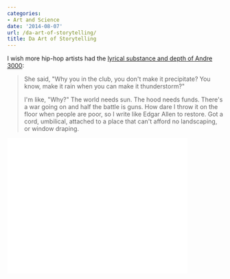 ```yaml
---
categories:
- Art and Science
date: '2014-08-07'
url: /da-art-of-storytelling/
title: Da Art of Storytelling
---
```


I wish more hip-hop artists had the [lyrical substance and depth of Andre 3000](https://www.youtube.com/watch?v=u85vxOfn0DE):

> She said, "Why you in the club, you don't make it precipitate? You know, make it rain when you can make it thunderstorm?"
>
>I'm like, "Why?" The world needs sun. The hood needs funds. There's a war going on and half the battle is guns. How dare I throw it on the floor when people are poor, so I write like Edgar Allen to restore. Got a cord, umbilical, attached to a place that can't afford no landscaping, or window draping.

<div class="fluid-vids"><iframe width="420" height="315" src="//www.youtube.com/embed/u85vxOfn0DE" frameborder="0" allowfullscreen></iframe></div>